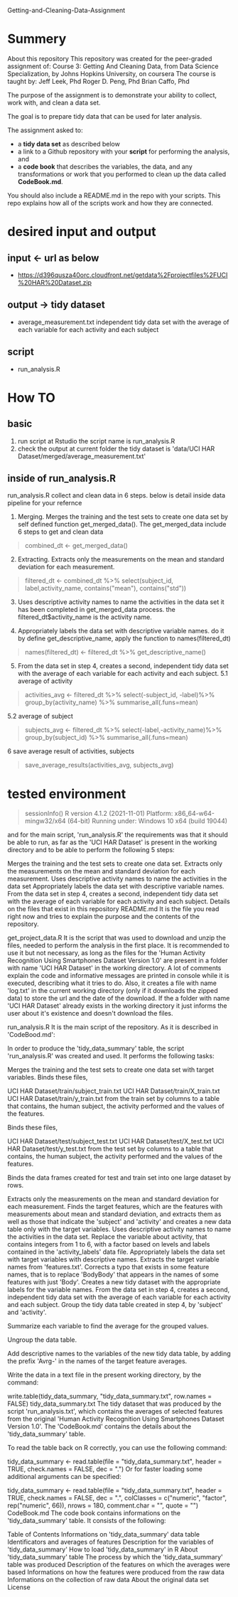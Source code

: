 Getting-and-Cleaning-Data-Assignment

# Summery
About this repository
This repository was created for the peer-graded assignment of:
Course 3: Getting And Cleaning Data, from Data Science Specialization, by Johns 
          Hopkins University, on coursera The course is taught by:
Jeff Leek, Phd
Roger D. Peng, Phd
Brian Caffo, Phd

The purpose of the assignment is to demonstrate your ability to collect, work 
  with, and clean a data set. 

The goal is to prepare tidy data that can be used for later analysis.

The assignment asked to:
- a **tidy data set** as described below
- a link to a Github repository with your **script** for performing the analysis, and
- a **code book** that describes the variables, the data, and any transformations 
    or work that you performed to clean up the data called **CodeBook.md**.

You should also include a README.md in the repo with your scripts. This repo 
explains how all of the scripts work and how they are connected.

# desired input and output
## input <- url as below
- https://d396qusza40orc.cloudfront.net/getdata%2Fprojectfiles%2FUCI%20HAR%20Dataset.zip  

## output -> tidy dataset 
- average_measurement.txt
  independent tidy data set with the average of each variable for each activity 
  and each subject

## script
- run_analysis.R

# How TO
## basic
1. run script at Rstudio
  the script name is run_analysis.R
2. check the output at current folder
  the tidy dataset is 'data/UCI HAR Dataset/merged/average_measurement.txt'

## inside of run_analysis.R
run_analysis.R collect and clean data in 6 steps. below is detail inside data 
pipeline for your refernce

1. Merging. 
Merges the training and the test sets to create one data set by self defined 
function get_merged_data(). The get_merged_data include 6 steps to get and clean data
> combined_dt <- get_merged_data()

2. Extracting.
Extracts only the measurements on the mean and standard deviation for each measurement. 
> filtered_dt <- combined_dt %>% 
>  select(subject_id, label,activity_name, contains("mean"), contains("std"))

3. Uses descriptive activity names to name the activities in the data set
 it has been completed in get_merged_data process. 
 the filtered_dt$activity_name is the activity name.


4. Appropriately labels the data set with descriptive variable names. 
 do it by define get_descriptive_name, apply the function to names(filtered_dt)
> names(filtered_dt) <- filtered_dt %>% get_descriptive_name()


5. From the data set in step 4, creates a second, independent tidy data set 
  with the average of each variable for each activity and each subject.
5.1 average of activity
> activities_avg <- filtered_dt %>% 
>  select(-subject_id, -label)%>%
>  group_by(activity_name) %>% 
>  summarise_all(.funs=mean)

5.2 average of subject
> subjects_avg <- filtered_dt %>% 
>  select(-label,-activity_name)%>%
>  group_by(subject_id) %>% 
>  summarise_all(.funs=mean)

6 save average result of activities, subjects
> save_average_results(activities_avg, subjects_avg)




# tested environment

> sessionInfo()
R version 4.1.2 (2021-11-01)
Platform: x86_64-w64-mingw32/x64 (64-bit)
Running under: Windows 10 x64 (build 19044)



and for the main script, 'run_analysis.R' the requirements was that it should be able to run, as far as the 'UCI HAR Dataset' is present in the working directory and to be able to perform the following 5 steps:

Merges the training and the test sets to create one data set.
Extracts only the measurements on the mean and standard deviation for each measurement.
Uses descriptive activity names to name the activities in the data set
Appropriately labels the data set with descriptive variable names.
From the data set in step 4, creates a second, independent tidy data set with the average of each variable for each activity and each subject.
Details on the files that exist in this repository
README.md
It is the file you read right now and tries to explain the purpose and the contents of the repository.

get_project_data.R
It is the script that was used to download and unzip the files, needed to perform the analysis in the first place. It is recommended to use it but not necessary, as long as the files for the 'Human Activity Recognition Using Smartphones Dataset Version 1.0' are present in a folder with name 'UCI HAR Dataset' in the working directory. A lot of comments explain the code and informative messages are printed in console while it is executed, describing what it tries to do. Also, it creates a file with name 'log.txt' in the current working directory (only if it downloads the zipped data) to store the url and the date of the download. If the a folder with name 'UCI HAR Dataset' already exists in the working directory it just informs the user about it's existence and doesn't download the files.

run_analysis.R
It is the main script of the repository. As it is described in 'CodeBood.md':

In order to produce the 'tidy_data_summary' table, the script 'run_analysis.R' was created and used. It performs the following tasks:

Merges the training and the test sets to create one data set with target variables.
Binds these files,

UCI HAR Dataset/train/subject_train.txt
UCI HAR Dataset/train/X_train.txt
UCI HAR Dataset/train/y_train.txt
from the train set by columns to a table that contains, the human subject, the activity performed and the values of the features.

Binds these files,

UCI HAR Dataset/test/subject_test.txt
UCI HAR Dataset/test/X_test.txt
UCI HAR Dataset/test/y_test.txt
from the test set by columns to a table that contains, the human subject, the activity performed and the values of the features.

Binds the data frames created for test and train set into one large dataset by rows.

Extracts only the measurements on the mean and standard deviation for each measurement.
Finds the target features, which are the features with measurements about mean and standard deviation, and extracts them as well as those that indicate the 'subject' and 'activity' and creates a new data table only with the target variables.
Uses descriptive activity names to name the activities in the data set.
Replace the variable about activity, that contains integers from 1 to 6, with a factor based on levels and labels contained in the 'activity_labels' data file.
Appropriately labels the data set with target variables with descriptive names.
Extracts the target variable names from 'features.txt'.
Corrects a typo that exists in some feature names, that is to replace 'BodyBody' that appears in the names of some features with just 'Body'.
Creates a new tidy dataset with the appropriate labels for the variable names.
From the data set in step 4, creates a second, independent tidy data set with the average of each variable for each activity and each subject.
Group the tidy data table created in step 4, by 'subject' and 'activity'.

Summarize each variable to find the average for the grouped values.

Ungroup the data table.

Add descriptive names to the variables of the new tidy data table, by adding the prefix 'Avrg-' in the names of the target feature averages.

Write the data in a text file in the present working directory, by the command:

write.table(tidy_data_summary, "tidy_data_summary.txt", row.names = FALSE) 
tidy_data_summary.txt
The tidy dataset that was produced by the script 'run_analysis.txt', which contains the averages of selected features from the original 'Human Activity Recognition Using Smartphones Dataset Version 1.0'. The 'CodeBook.md' contains the details about the 'tidy_data_summary' table.

To read the table back on R correctly, you can use the following command:

tidy_data_summary <- read.table(file = "tidy_data_summary.txt",
                                header = TRUE, check.names = FALSE, dec = ".") 
Or for faster loading some additional arguments can be specified:

tidy_data_summary <- read.table(file  = "tidy_data_summary.txt", 
                                header = TRUE, check.names = FALSE, dec = ".", 
                                colClasses = c("numeric", "factor", rep("numeric", 66)), 
                                nrows = 180, comment.char = "", quote = "") 
CodeBook.md
The code book contains informations on the 'tidy_data_summary' table. It consists of the following:

Table of Contents
Informations on 'tidy_data_summary' data table
Identificators and averages of features
Description for the variables of 'tidy_data_summary'
How to load 'tidy_data_summary' in R
About 'tidy_data_summary' table
The process by which the 'tidy_data_summary' table was produced
Description of the features on which the averages were based
Informations on how the features were produced from the raw data
Informations on the collection of raw data
About the original data set
License